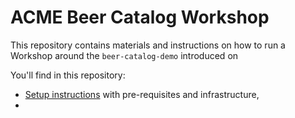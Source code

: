 # ACME Beer Catalog Workshop

This repository contains materials and instructions on how to run a Workshop around the `beer-catalog-demo` introduced on

You'll find in this repository:
* [Setup instructions](./SETUP.md) with pre-requisites and infrastructure,
* 
